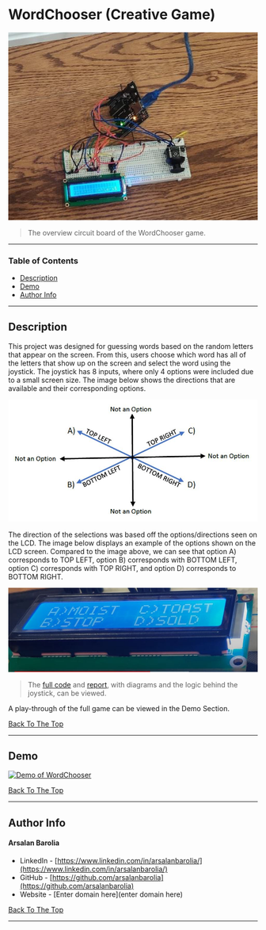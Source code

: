 <a href='#project' id='project' class='anchor' aria-hidden='true'></a>

# WordChooser (Creative Game)

<p align="center">
    <img src="Images/wordchooser-wiring.png" alt="Finished product of the reverse engineered hammer.">
</p>

> The overview circuit board of the WordChooser game.

---

### Table of Contents

- [Description](#description)
- [Demo](#demo)
- [Author Info](#author-info)

---

## Description

This project was designed for guessing words based on the random letters that appear on the screen. From this, users choose which word has all of the letters that show up on the screen and select the word using the joystick. The joystick has 8 inputs, where only 4 options were included due to a small screen size. The image below shows the directions that are available and their corresponding options.

<p align="center">
 <img src="Images/joystick-options.JPG" alt="Directional diagram of the joystick options">
</p>

The direction of the selections was based off the options/directions seen on the LCD. The image below displays an example of the options shown on the LCD screen. Compared to the image above, we can see that option A) corresponds to TOP LEFT, option B) corresponds with BOTTOM LEFT, option C) corresponds with TOP RIGHT, and option D) corresponds to BOTTOM RIGHT.

<p align="center">
 <img src="Images/options-example.JPG" alt="Example of options in WordChooser">
</p>

> The [full code](Code) and [report](File/Barolia_WordChooserReport.pdf), with diagrams and the logic behind the joystick, can be viewed.

A play-through of the full game can be viewed in the Demo Section.

[Back To The Top](#project)

---

## Demo

[![Demo of WordChooser](https://user-images.githubusercontent.com/35279249/184716138-c0994452-575e-46ee-8a5c-d93dc6971565.JPG)](https://www.youtube.com/watch?v=3I4MW31st7s")

[Back To The Top](#project)

---

## Author Info

<h4> Arsalan Barolia</h4>

- LinkedIn - [https://www.linkedin.com/in/arsalanbarolia/](https://www.linkedin.com/in/arsalanbarolia/)
- GitHub - [https://github.com/arsalanbarolia](https://github.com/arsalanbarolia)
- Website - [Enter domain here](enter domain here)

<p></p>

[Back To The Top](#project)

---
